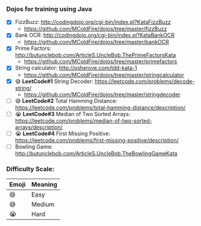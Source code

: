 ### Dojos for training using Java

- [X] FizzBuzz: http://codingdojo.org/cgi-bin/index.pl?KataFizzBuzz
  - https://github.com/MColdFire/dojos/tree/master/fizzBuzz
- [X] Bank OCR: http://codingdojo.org/cgi-bin/index.pl?KataBankOCR
  - https://github.com/MColdFire/dojos/tree/master/bankOCR
- [X] Prime Factors: http://butunclebob.com/ArticleS.UncleBob.ThePrimeFactorsKata
  - https://github.com/MColdFire/dojos/tree/master/primefactors
- [X] String calculator: http://osherove.com/tdd-kata-1
  - https://github.com/MColdFire/dojos/tree/master/stringcalculator
- [X] :sweat_smile: **LeetCode#1** String Decoder: https://leetcode.com/problems/decode-string/ 
  - https://github.com/MColdFire/dojos/tree/master/stringdecoder
- [ ] :sweat_smile: **LeetCode#2** Total Hamming Distance: https://leetcode.com/problems/total-hamming-distance/description/
- [ ] :sob: **LeetCode#3** Median of Two Sorted Arrays: https://leetcode.com/problems/median-of-two-sorted-arrays/description/
- [ ] :sob: **LeetCode#4** First Missing Positive: https://leetcode.com/problems/first-missing-positive/description/
- [ ] Bowling Game: http://butunclebob.com/ArticleS.UncleBob.TheBowlingGameKata

### Difficulty Scale:
Emoji | Meaning
------|--------
:smile:|Easy
:sweat_smile:|Medium
:sob:|Hard
